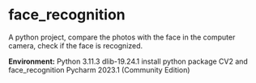 # face_recognition
A python project, compare the photos with the face in the computer camera, check if the face is recognized.

**Environment:**
Python 3.11.3
dlib-19.24.1
install python package CV2 and face_recognition
Pycharm 2023.1 (Community Edition)

